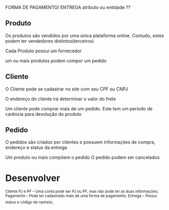 FORMA DE PAGAMENTO/ ENTREGA atributo ou entidade ??

## Produto 

Os produtos são vendidos por uma única plataforma online.
Contudo, estes podem ter vendedores distintos(terceiros)

Cada Produto possui um fornecedor 

um ou mais produtos podem compor um pedido 


## Cliente 

O Cliente pode se cadastrar no site com seu CPF ou CNPJ

O endereço do cliente irá determinar o valor do frete 

Um cliente pode comprar mais de um pedido. Este tem um período de carência para devolução do produto

## Pedido

O pedidos são criados por clientes e possuem informações de compra, endereço  e status da entrega 

Um produto ou mais compõem o pedido 
O pedido podem ser cancelados 

# Desenvolver

<sup> Cliente PJ e PF – Uma conta pode ser PJ ou PF, mas não pode ter as duas informações;</sup>
<sup> Pagamento – Pode ter cadastrado mais de uma forma de pagamento;</sup>
<sup> Entrega – Possui status e código de rastreio;</sup>


